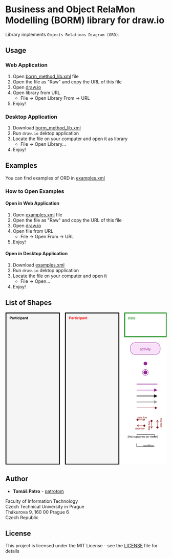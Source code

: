 # Business and Object RelaMon Modelling (BORM) library for draw.io

Library implements `Objects Relations Diagram (ORD)`.

## Usage

### Web Application

1. Open [borm_method_lib.xml](src/borm_method_lib.xml) file
2. Open the file as "Raw" and copy the URL of this file
3. Open [draw.io](https://www.draw.io/)
4. Open library from URL
   * File -> Open Library From -> URL
5. Enjoy!

### Desktop Application

1. Download [borm_method_lib.xml](src/borm_method_lib.xml)
2. Run `draw.io` dektop application
3. Locate the file on your computer and open it as library
   * File -> Open Library...
4. Enjoy!

## Examples

You can find examples of ORD in [examples.xml](src/examples.xml)

### How to Open Examples

#### Open in Web Application

1. Open [examples.xml](src/examples.xml) file
2. Open the file as "Raw" and copy the URL of this file
3. Open [draw.io](https://www.draw.io/)
4. Open file from URL
   * File -> Open From -> URL
5. Enjoy!

#### Open in Desktop Application

1. Download [examples.xml](src/examples.xml)
2. Run `draw.io` dektop application
3. Locate the file on your computer and open it
   * File -> Open...
4. Enjoy!

## List of Shapes

![shapes](shapes/shapes.svg)

## Author

* **Tomáš Patro** - [patrotom](https://github.com/patrotom)

Faculty of Information Technology  
Czech Technical University in Prague  
Thákurova 9, 160 00 Prague 6  
Czech Republic

## License

This project is licensed under the MIT License - see the [LICENSE](LICENSE) file for details
